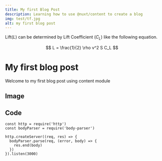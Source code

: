 ```yaml
---
title: My first Blog Post
description: Learning how to use @nuxt/content to create a blog
img: test/tf.jpg
alt: my first blog post
---
```


Lift($L$) can be determined by Lift Coefficient ($C_L$) like the following equation.

$$ L = \frac{1}{2} \rho v^2 S C_L $$

# My first blog post

Welcome to my first blog post using content module

## Image

<!-- src w.r.t the static folder -->
<nuxt-img src="images/example/svm.png" sizes="sm:100vw lg:740px"></nuxt-img> 

## Code

```js{1,3-5}[server.js]
const http = require('http')
const bodyParser = require('body-parser')

http.createServer((req, res) => {
  bodyParser.parse(req, (error, body) => {
    res.end(body)
  })
}).listen(3000)
```
